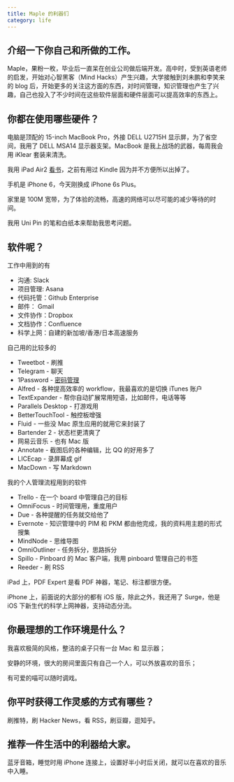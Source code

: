 ```yaml
---
title: Maple 的利器们
category: life
---
```


## 介绍一下你自己和所做的工作。

Maple，果粉一枚，毕业后一直呆在创业公司做后端开发。高中时，受到英语老师的启发，开始对心智黑客（Mind Hacks）产生兴趣，大学接触到刘未鹏和李笑来的 blog 后，开始更多的关注这方面的东西，对时间管理，知识管理也产生了兴趣，自己也投入了不少时间在这些软件层面和硬件层面可以提高效率的东西上。

## 你都在使用哪些硬件？

电脑是顶配的 15-inch MacBook Pro，外接 DELL U2715H 显示屏，为了省空间，我用了 DELL MSA14 显示器支架。MacBook 是我上战场的武器，每周我会用 iKlear 套装来清洗。

我用 iPad Air2 [看书](/2015/01/24/my-reading-toolchain/)，之前有用过 Kindle 因为并不方便所以出掉了。

手机是 iPhone 6，今天刚换成 iPhone 6s Plus。

家里是 100M 宽带，为了体验的流畅，高速的网络可以尽可能的减少等待的时间。

我用 Uni Pin 的笔和白纸本来帮助我思考问题。

## 软件呢？

工作中用到的有

- 沟通: Slack
- 项目管理: Asana
- 代码托管：Github Enterprise
- 邮件： Gmail
- 文件协作：Dropbox
- 文档协作：Confluence
- 科学上网：自建的新加坡/香港/日本高速服务

自己用的比较多的

- Tweetbot - 刷推
- Telegram - 聊天
- 1Password - [密码管理](/2014/11/17/password-management/)
- Alfred - 各种提高效率的 workflow，我最喜欢的是切换 iTunes 账户
- TextExpander - 帮你自动扩展常用短语，比如邮件，电话等等
- Parallels Desktop - 打游戏用
- BetterTouchTool - 触控板增强
- Fluid - 一些没 Mac 原生应用的就用它来封装了
- Bartender 2 - 状态栏更清爽了
- 网易云音乐 - 也有 Mac 版
- Annotate - 截图后的各种编辑，比 QQ 的好用多了
- LICEcap - 录屏幕成 gif
- MacDown - 写 Markdown

我的个人管理流程用到的软件

- Trello - 在一个 board 中管理自己的目标
- OmniFocus - 时间管理用，重度用户
- Due - 各种提醒的任务就交给他了
- Evernote - 知识管理中的 PIM 和 PKM 都由他完成，我的资料用主题的形式搜集
- MindNode - 思维导图
- OmniOutliner - 任务拆分，思路拆分
- Spillo - Pinboard 的 Mac 客户端，我用 pinboard 管理自己的书签
- Reeder - 刷 RSS

iPad 上，PDF Expert 是看 PDF 神器，笔记、标注都很方便。

iPhone 上，前面说的大部分的都有 iOS 版，除此之外，我还用了 Surge，他是 iOS 下新生代的科学上网神器，支持动态分流。

## 你最理想的工作环境是什么？

我喜欢极简的风格，整洁的桌子只有一台 Mac 和 显示器；

安静的环境，很大的房间里面只有自己一个人，可以外放喜欢的音乐；

有可爱的喵可以随时调戏。

## 你平时获得工作灵感的方式有哪些？

刷推特，刷 Hacker News，看 RSS，刷豆瓣，逛知乎。

## 推荐一件生活中的利器给大家。

蓝牙音箱，睡觉时用 iPhone 连接上，设置好半小时后关闭，就可以在喜欢的音乐中入睡。

